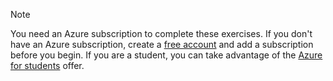> [!NOTE]
> You need an Azure subscription to complete these exercises. If you don't have an Azure subscription, create a [free account](https://azure.microsoft.com/free/?azure-portal=true) and add a subscription before you begin. If you are a student, you can take advantage of the [Azure for students](https://azure.microsoft.com/free/students/?azure-portal=true) offer.

